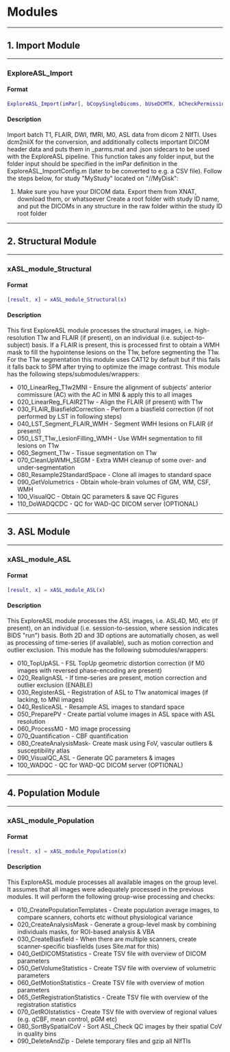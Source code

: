 # Modules

----
## 1. Import Module

----
### ExploreASL\_Import

#### Format

```matlab
ExploreASL_Import(imPar[, bCopySingleDicoms, bUseDCMTK, bCheckPermissions, bRunDCM2NII, bClone2Source])
```

#### Description

Import batch T1, FLAIR, DWI, fMRI, M0, ASL data from dicom 2 NIfTI.
Uses dcm2niiX for the conversion, and additionally collects important DICOM header data
and puts them in \_parms.mat and .json sidecars to be used with the ExploreASL pipeline.
This function takes any folder input, but the folder input should be
specified in the imPar definition in the ExploreASL\_ImportConfig.m (later
to be converted to e.g. a CSV file). Follow the steps below, for study "MyStudy" located on "//MyDisk":

1. Make sure you have your DICOM data. Export them from XNAT, download them, or whatsoever
Create a root folder with study ID name, and put the DICOMs in any structure in the raw folder within the study ID root folder

----
## 2. Structural Module

----
### xASL\_module\_Structural

#### Format

```matlab
[result, x] = xASL_module_Structural(x)
```

#### Description
This first ExploreASL module processes the structural
images, i.e. high-resolution T1w and FLAIR (if present), on an individual (i.e. subject-to-subject) basis.
If a FLAIR is present, this is processed first to obtain a WMH mask to fill the hypointense lesions on the T1w,
before segmenting the T1w. For the T1w segmentation this module uses CAT12
by default but if this fails it falls back to SPM after trying to
optimize the image contrast. This module has the following steps/submodules/wrappers:

- 010\_LinearReg\_T1w2MNI         - Ensure the alignment of subjects' anterior commissure (AC) with the AC in MNI & apply this to all images
- 020\_LinearReg\_FLAIR2T1w       - Align the FLAIR (if present) with T1w
- 030\_FLAIR\_BiasfieldCorrection - Perform a biasfield correction (if not performed  by LST in following steps)
- 040\_LST\_Segment\_FLAIR\_WMH     - Segment WMH lesions on FLAIR (if present)
- 050\_LST\_T1w\_LesionFilling\_WMH - Use WMH segmentation to fill lesions on T1w
- 060\_Segment\_T1w               - Tissue segmentation on T1w
- 070\_CleanUpWMH\_SEGM           - Extra WMH cleanup of some over- and under-segmentation
- 080\_Resample2StandardSpace    - Clone all images to standard space
- 090\_GetVolumetrics            - Obtain whole-brain volumes of GM, WM, CSF, WMH
- 100\_VisualQC                  - Obtain QC parameters & save QC Figures
- 110\_DoWADQCDC                 - QC for WAD-QC DICOM server (OPTIONAL)


----
## 3. ASL Module

----
### xASL\_module\_ASL

#### Format

```matlab
[result, x] = xASL_module_ASL(x)
```

#### Description
This ExploreASL module processes the ASL
images, i.e. ASL4D, M0, etc (if present), on an individual (i.e. session-to-session, where session indicates BIDS "run") basis.
Both 2D and 3D options are automatially chosen, as well as processing of time-series (if available), such as motion correction and outlier
exclusion. This module has the following submodules/wrappers:

- 010\_TopUpASL          - FSL TopUp geometric distortion correction (if M0 images with reversed phase-encoding are present)
- 020\_RealignASL        - If time-series are present, motion correction and outlier exclusion (ENABLE)
- 030\_RegisterASL       - Registration of ASL to T1w anatomical images (if lacking, to MNI images)
- 040\_ResliceASL        - Resample ASL images to standard space
- 050\_PreparePV         - Create partial volume images in ASL space with ASL resolution
- 060\_ProcessM0         - M0 image processing
- 070\_Quantification    - CBF quantification
- 080\_CreateAnalysisMask- Create mask using FoV, vascular outliers & susceptibility atlas
- 090\_VisualQC\_ASL      - Generate QC parameters & images
- 100\_WADQC             - QC for WAD-QC DICOM server (OPTIONAL)


----
## 4. Population Module

----
### xASL\_module\_Population

#### Format

```matlab
[result, x] = xASL_module_Population(x)
```

#### Description
This ExploreASL module processes all available images on the
group level. It assumes that all images were adequately processed in the
previous modules. It will perform the following group-wise processing and
checks:

- 010\_CreatePopulationTemplates - Create population average images, to compare scanners, cohorts etc without physiological variance
- 020\_CreateAnalysisMask        - Generate a group-level mask by combining individuals masks, for ROI-based analysis & VBA
- 030\_CreateBiasfield           - When there are multiple scanners, create scanner-specific biasfields (uses Site.mat for this)
- 040\_GetDICOMStatistics        - Create TSV file with overview of DICOM parameters
- 050\_GetVolumeStatistics       - Create TSV file with overview of volumetric parameters
- 060\_GetMotionStatistics       - Create TSV file with overview of motion parameters
- 065\_GetRegistrationStatistics - Create TSV file with overview of the registration statistics
- 070\_GetROIstatistics          - Create TSV file with overview of regional values (e.g. qCBF, mean control, pGM etc)
- 080\_SortBySpatialCoV          - Sort ASL\_Check QC images by their spatial CoV in quality bins
- 090\_DeleteAndZip              - Delete temporary files and gzip all NIfTIs


